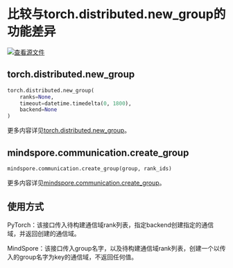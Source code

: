 # 比较与torch.distributed.new_group的功能差异

[![查看源文件](https://mindspore-website.obs.cn-north-4.myhuaweicloud.com/website-images/r1.7/resource/_static/logo_source.png)](https://gitee.com/mindspore/docs/blob/r1.7/docs/mindspore/source_zh_cn/note/api_mapping/pytorch_diff/create_group.md)

## torch.distributed.new_group

```python
torch.distributed.new_group(
    ranks=None,
    timeout=datetime.timedelta(0, 1800),
    backend=None
)
```

更多内容详见[torch.distributed.new_group](https://pytorch.org/docs/1.5.0/distributed.html#torch.distributed.new_group)。

## mindspore.communication.create_group

```python
mindspore.communication.create_group(group, rank_ids)
```

更多内容详见[mindspore.communication.create_group](https://mindspore.cn/docs/zh-CN/r1.7/api_python/mindspore.communication.html#mindspore.communication.create_group)。

## 使用方式

PyTorch：该接口传入待构建通信域rank列表，指定backend创建指定的通信域，并返回创建的通信域。

MindSpore：该接口传入group名字，以及待构建通信域rank列表，创建一个以传入的group名字为key的通信域，不返回任何值。